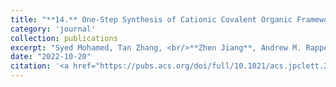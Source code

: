 ```yaml
---
title: "**14.** One-Step Synthesis of Cationic Covalent Organic Frameworks"
category: 'journal'
collection: publications
excerpt: "Syed Mohamed, Tan Zhang, <br/>**Zhen Jiang**, Andrew M. Rappe, and Siamak Nejati"
date: "2022-10-20"
citation: '<a href="https://pubs.acs.org/doi/full/10.1021/acs.jpclett.2c02543"> <span style="color: purple"><i>J. Phys. Chem. Lett.</i> </span> 13, 10030-10034 (2022) </a>'
---
```

